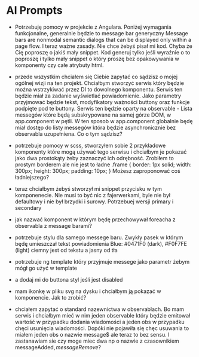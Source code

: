 # AI Prompts

* Potrzebuję pomocy w projekcie z Angulara. Poniżej wymagania funkcjonalne, generalnie będzie to message bar generyczny
Message bars are nonmodal semantic dialogs that can be displayed only within a page flow. 
I teraz ważne zasady. Nie chce żebyś pisał mi kod. Chyba że Cię poproszę o jakiś mały snippet. Kod generuj tylko jeśli wyraźnie o to poproszę i tylko mały snippet o który proszę bez opakowywania w komponenty czy całe atrybuty html.

* przede wszystkim chciałem się Ciebie zapytać co sądzisz o mojej ogólnej wizji na ten projekt.
Chciałbym stworzyć serwis który będzie można wstrzykiwać przez DI to dowolnego komponentu. Serwis ten będzie miał za zadanie wyświetlać powiadomienie. Jako parametry przyjmować będzie tekst, modyfikatory ważności buttony oraz funkcje podpięte pod te buttony.
Serwis ten będzie oparty na observable - Lista messegów które będą subskrypowane na samej górze DOM, w app.component w pętli. W ten sposob w app.component globalnie będę miał dostęp do listy messegów która będzie asynchronicznie bez observabla uzupełniena. Co o tym sądzisz?

* potrzebuje pomocy w scss, stworzyłem sobie 2 przykładowe komponenty które mogą używać tego serwisu i chciałbym je pokazać jako dwa prostokąty żeby zaznaczyć ich odrębność.
Zrobiłem to prostym borderem ale nie jest to ładne
.frame {
    border: 1px solid;
    width: 300px;
    height: 300px;
    padding: 10px;
}
Możesz zaproponować coś ładniejszego?

* teraz chciałbym żebyś stworzył mi snippet przycisku w tym komponenecie. Nie musi to być nic z fajerwerkami, byle nie był defaultowy i nie był brzydki i surowy. Potrzebuej wersji primary i secondary

* jak nazwać komponent w którym będę przechowywał foreacha z observabla z message barami?

* potrzebuje stylu dla samego messege baru. Zwykły pasek w którym będę umieszczał tekst powiadomienia
Blue: #0471F0 (dark), #F0F7FE (light)
ciemny jest od tekstu a jasny od tła

* potrzebuje ng template który przyjmuje messege jako parametr żebym mógł go użyć w template

* a dodaj mi do buttona styl jeśli jest disabled

* mam ikonkę w pliku svg na dysku i chciałbym ją pokazać w komponencie. Jak to zrobić?

* chciałem zapytać o standard nazewnictwa w observablach. Bo mam serwis i chciałbym mieć w nim jeden observable który będzie emitował wartość w przypadku dodania wiadomości a jeden obs w przypadku chęci usunięcia wiadomości. 
Dopóki nie pojawiła się chęc usuwania to miałem jeden obs o nazwie message$ ale teraz to bez sensu. I zastanawiam sie czy moge miec dwa np o nazwie z czasownikiem messageAdded$, messageRemove$?